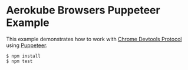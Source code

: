 # Aerokube Browsers Puppeteer Example

This example demonstrates how to work with [Chrome Devtools Protocol](https://chromedevtools.github.io/devtools-protocol/) using [Puppeteer](https://github.com/GoogleChrome/puppeteer).

```
$ npm install
$ npm test
```
